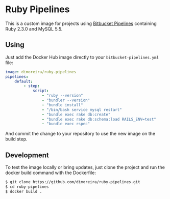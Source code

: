 # Ruby Pipelines

This is a custom image for projects using [Bitbucket Pipelines](https://bitbucket.org/product/features/pipelines) containing Ruby 2.3.0 and MySQL 5.5.

## Using

Just add the Docker Hub image directly to your `bitbucket-pipelines.yml` file:

```yaml
image: dimoreira/ruby-pipelines
pipelines:
	default:
		- step:
			script:
				- "ruby --version"
				- "bundler --version"
				- "bundle install"
				- "/bin/bash service mysql restart"
				- "bundle exec rake db:create"
				- "bundle exec rake db:schema:load RAILS_ENV=test"
				- "bundle exec rspec"
```

And commit the change to your repository to use the new image on the build step.

## Development

To test the image locally or bring updates, just clone the project and run the docker build command with the Dockerfile:

```bash
$ git clone https://github.com/dimoreira/ruby-pipelines.git
$ cd ruby-pipelines
$ docker build .
```

